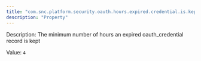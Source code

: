 ```yaml
---
title: "com.snc.platform.security.oauth.hours.expired.credential.is.kept"
description: "Property"
---
```


Description: The minimum number of hours an expired oauth_credential record is kept

Value: `4`